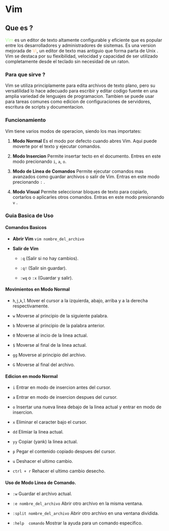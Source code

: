 # Vim

## Que es ?

<span style="color:#a9fe91">Vim</span> es un editor de texto altamente configurable y eficiente que es popular entre los desarrolladores y administradores de sisitemas. Es una version mejorada de <span style="color:#ffbd80">Vi</span>, un editor de texto mas antiguio que forma parta de Unix . Vim se destaca por su flexibilidad, velocidad y capacidad de ser utilizado completamente desde el teclado sin necesidad de un raton.

### Para que sirve ?

Vim se utiliza principlamente para edita archivos de texto plano, pero su versatilidad lo hace adecuado para escribir y editar codigo fuente en una amplia variedad de lenguajes de programacion. Tambien se puede usar para tareas comunes como edicion de configuraciones de servidores, escritura de scripts y documentacion.

### Funcionamiento

Vim tiene varios modos de operacion, siendo los mas importates:

1. **Modo Normal**  Es el modo por defecto cuando abres Vim. Aqui puede moverte por el texto y ejecutar comandos.

2. **Modo Insercion** Permite insertar tecto en el documento. Entres en este modo precionando `i`, `a`, `o`.

3. **Modo de Linea de Comandos** Permite ejecutar comandos mas avanzados como guardar archivos o salir de Vim. Entras en este modo precionando `:` .

4. **Modo Visual** Permite seleccionar bloques de texto para copiarlo, cortarlos o aplicarles otros comandos. Entras en este modo presionando `v` .


### Guia Basica de Uso

#### Comandos Basicos

* **Abrir Vim** `vim nombre_del_archivo`

* **Salir de Vim**
    
    * `:q` (Salir si no hay cambios).

    * `:q!` (Salir sin guardar).

    * `:wq` o `:x` (Guardar y salir).
    
#### Movimientos en Modo Normal 

* `h`,`j`,`k`,`l` Mover el cursor a la izquierda, abajo, arriba y a la derecha respectivamente.

* `w` Moverse al principio de la siguiente palabra.

* `b` Moverse al principio de la palabra anterior.

* `0` Moverse al incio de la linea actual.

* `$` Moverse al final de la linea actual.

* `gg` Moverse al principio del archivo.

* `G` Moverse al final del archivo.

#### Edicion en modo Normal

* `i` Entrar en modo de insercion antes del cursor.

* `a` Entrar en modo de insercion despues del cursor.

* `o` Insertar una nueva linea debajo de la linea actual y entrar en modo de insercion.

* `x` Eliminar el caracter bajo el cursor.

* `dd` Elimiar la linea actual.

* `yy` Copiar (yank) la linea actual.

* `p` Pegar el contenido copiado despues del cursor.

* `u` Deshacer el ultimo cambio.

* `ctrl + r` Rehacer el ultimo cambio desecho.

#### Uso de Modo Linea de Comando.

* `:w` Guardar el archivo actual.

* `:e nombre_del_archivo`  Abrir otro archivo en la misma ventana.

* `:split nombre_del_archivo` Abrir otro archivo en una ventana dividida.

* `:help  comando` Mostrar la ayuda para un comando especifico.
